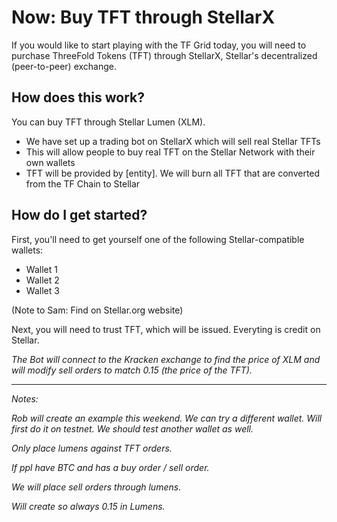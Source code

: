 # Now: Buy TFT through StellarX

If you would like to start playing with the TF Grid today, you will need to purchase ThreeFold Tokens (TFT) through StellarX, Stellar's decentralized (peer-to-peer) exchange.

## How does this work?
You can buy TFT through Stellar Lumen (XLM).

- We have set up a trading bot on StellarX which will sell real Stellar TFTs
- This will allow people to buy real TFT on the Stellar Network with their own wallets
- TFT will be provided by [entity]. We will burn all TFT that are converted from the TF Chain to Stellar


## How do I get started?
First, you'll need to get yourself one of the following Stellar-compatible wallets:

- Wallet 1
- Wallet 2
- Wallet 3

(Note to Sam: Find on Stellar.org website)

Next, you will need to trust TFT, which will be issued. Everyting is credit on Stellar.

_The Bot will connect to the Kracken exchange to find the price of XLM and will modify sell orders to match 0.15 (the price of the TFT)._

-----

_Notes:_

_Rob will create an example this weekend. We can try a different wallet. Will first do it on testnet. We should test another wallet as well._

_Only place lumens against TFT orders._

_If ppl have BTC and has a buy order / sell order._

_We will place sell orders through lumens._

_Will create so always 0.15 in Lumens._